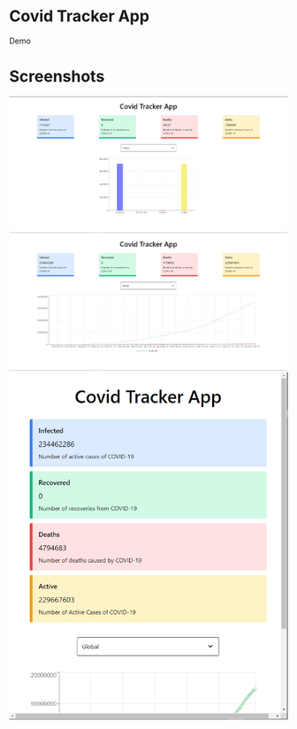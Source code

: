 # Covid Tracker App

Demo

# Screenshots

![1](screenshots/1.png)
![2](screenshots/2.png)
![3](screenshots/3.png)

